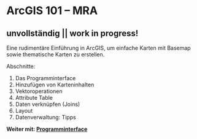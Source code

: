 # ArcGIS 101 &ndash; MRA
## unvollständig || work in progress!
Eine rudimentäre Einführung in ArcGIS, um einfache Karten mit Basemap sowie thematische Karten zu erstellen.

Abschnitte:
1. Das Programminterface
2. Hinzufügen von Karteninhalten
3. Vektoroperationen
4. Attribute Table
5. Daten verknüpfen (Joins)
6. Layout
7. Datenverwaltung: Tipps

**Weiter mit: [Programminterface](./interface.md)**
